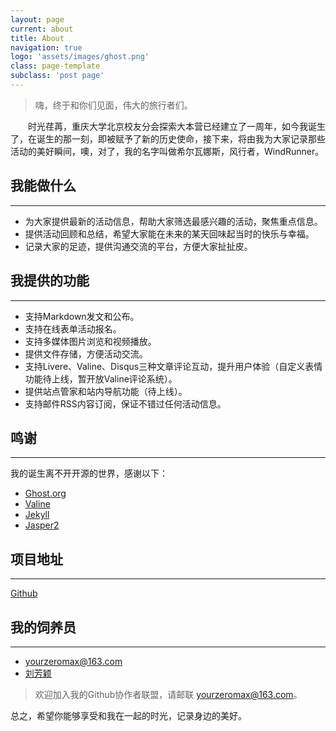 ```yaml
---
layout: page
current: about
title: About
navigation: true
logo: 'assets/images/ghost.png'
class: page-template
subclass: 'post page'
---
```


> 嗨，终于和你们见面，伟大的旅行者们。

&#8195;&#8195;时光荏苒，重庆大学北京校友分会探索大本营已经建立了一周年，如今我诞生了，在诞生的那一刻，即被赋予了新的历史使命，接下来，将由我为大家记录那些活动的美好瞬间，噢，对了，我的名字叫做希尔瓦娜斯，风行者，WindRunner。

## 我能做什么
---------
- 为大家提供最新的活动信息，帮助大家筛选最感兴趣的活动，聚焦重点信息。
- 提供活动回顾和总结，希望大家能在未来的某天回味起当时的快乐与幸福。
- 记录大家的足迹，提供沟通交流的平台，方便大家扯扯皮。


## 我提供的功能
---------
- 支持Markdown发文和公布。
- 支持在线表单活动报名。
- 支持多媒体图片浏览和视频播放。
- 提供文件存储，方便活动交流。
- 支持Livere、Valine、Disqus三种文章评论互动，提升用户体验（自定义表情功能待上线，暂开放Valine评论系统）。
- 提供站点管家和站内导航功能（待上线）。
- 支持邮件RSS内容订阅，保证不错过任何活动信息。

## 鸣谢
---------
我的诞生离不开开源的世界，感谢以下：
- [Ghost.org](https://ghost.org/)
- [Valine](https://valine.js.org/)
- [Jekyll](http://jekyllcn.com/)
- [Jasper2](http://jekyllthemes.org/themes/jasper2/)

## 项目地址
---------
[Github](https://github.com/cquexplorecamp/cquexplorecamp.github.io)

## 我的饲养员
---------
- [yourzeromax@163.com](https://yourzeromax.top)  
- [刘芳颖](522170051@qq.com)

> 欢迎加入我的Github协作者联盟，请邮联 yourzeromax@163.com。

总之，希望你能够享受和我在一起的时光，记录身边的美好。